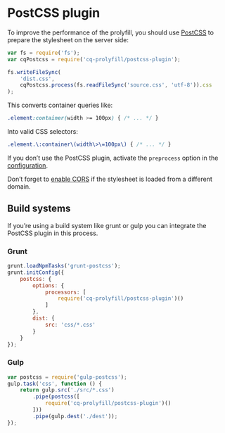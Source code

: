 # PostCSS plugin

To improve the performance of the prolyfill, you should use [PostCSS](https://github.com/postcss/postcss) to prepare the stylesheet on the server side:

```js
var fs = require('fs');
var cqPostcss = require('cq-prolyfill/postcss-plugin');

fs.writeFileSync(
	'dist.css',
	cqPostcss.process(fs.readFileSync('source.css', 'utf-8')).css
);
```

This converts container queries like:

```css
.element:container(width >= 100px) { /* ... */ }
```

Into valid CSS selectors:

```css
.element.\:container\(width\>\=100px\) { /* ... */ }
```

If you don’t use the PostCSS plugin, activate the `preprocess` option in the [configuration](config.md).

Don’t forget to [enable CORS](cors.md) if the stylesheet is loaded from a different domain.

## Build systems

If you’re using a build system like grunt or gulp you can integrate the PostCSS plugin in this process.

### Grunt

```js
grunt.loadNpmTasks('grunt-postcss');
grunt.initConfig({
	postcss: {
		options: {
			processors: [
				require('cq-prolyfill/postcss-plugin')()
			]
		},
		dist: {
			src: 'css/*.css'
		}
	}
});
```

### Gulp

```js
var postcss = require('gulp-postcss');
gulp.task('css', function () {
	return gulp.src('./src/*.css')
		.pipe(postcss([
			require('cq-prolyfill/postcss-plugin')()
		]))
		.pipe(gulp.dest('./dest'));
});
```
